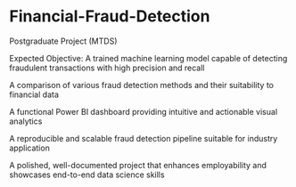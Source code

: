 # Financial-Fraud-Detection
Postgraduate Project (MTDS)

Expected Objective:
A trained machine learning model capable of detecting fraudulent transactions with high precision and recall

A comparison of various fraud detection methods and their suitability to financial data

A functional Power BI dashboard providing intuitive and actionable visual analytics

A reproducible and scalable fraud detection pipeline suitable for industry application

A polished, well-documented project that enhances employability and showcases end-to-end data science skills
